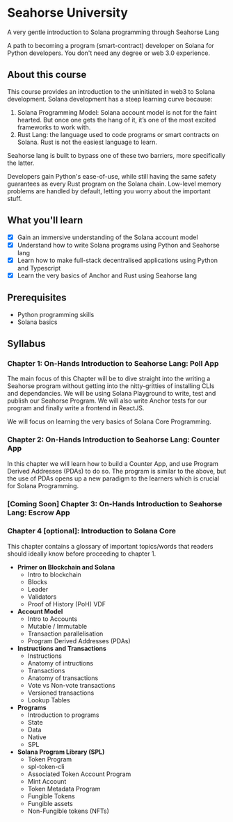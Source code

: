 # Seahorse University
A very gentle introduction to Solana programming through Seahorse Lang

A path to becoming a program (smart-contract) developer on Solana for Python developers. You don't need any degree or web 3.0 experience.

## About this course

This course provides an introduction to the uninitiated in web3 to Solana development. Solana development has a steep learning curve because:

1. Solana Programming Model: Solana account model is not for the faint hearted. But once one gets the hang of it, it’s one of the most excited frameworks to work with.
2. Rust Lang: the language used to code programs or smart contracts on Solana. Rust is not the easiest language to learn.

Seahorse lang is built to bypass one of these two barriers, more specifically the latter.

Developers gain Python's ease-of-use, while still having the same safety guarantees as every Rust program on the Solana chain. Low-level memory problems are handled by default, letting you worry about the important stuff.

## What you'll learn

- [x]  Gain an immersive understanding of the Solana account model
- [x]  Understand how to write Solana programs using Python and Seahorse lang
- [x]  Learn how to make full-stack decentralised applications using Python and Typescript
- [x]  Learn the very basics of Anchor and Rust using Seahorse lang

## Prerequisites
- Python programming skills
- Solana basics

## Syllabus

### Chapter 1: On-Hands Introduction to Seahorse Lang: Poll App
The main focus of this Chapter will be to dive straight into the writing a Seahorse program without getting into the nitty-gritties of installing CLIs and dependancies. We will be using Solana Playground to write, test and publish our Seahorse Program. We will also write Anchor tests for our program and finally write a frontend in ReactJS.

We will focus on learning the very basics of Solana Core Programming.

### Chapter 2: On-Hands Introduction to Seahorse Lang: Counter App
In this chapter we will learn how to build a Counter App, and use Program Derived Addresses (PDAs) to do so. The program is similar to the above, but the use of PDAs opens up a new paradigm to the learners which is crucial for Solana Programming.

### [Coming Soon] Chapter 3: On-Hands Introduction to Seahorse Lang: Escrow App

### Chapter 4 [optional]: Introduction to Solana Core
This chapter contains a glossary of important topics/words that readers should ideally know before proceeding to chapter 1.
- **Primer on Blockchain and Solana**
    - Intro to blockchain
    - Blocks
    - Leader
    - Validators
    - Proof of History (PoH) VDF
- **Account Model**
    - Intro to Accounts
    - Mutable / Immutable
    - Transaction parallelisation
    - Program Derived Addresses (PDAs)
- ****Instructions and Transactions****
    - Instructions
    - Anatomy of intructions
    - Transactions
    - Anatomy of transactions
    - Vote vs Non-vote transactions
    - Versioned transactions
    - Lookup Tables
- **Programs**
    - Introduction to programs
    - State
    - Data
    - Native
    - SPL
- **Solana Program Library (SPL)**
    - Token Program
    - spl-token-cli
    - Associated Token Account Program
    - Mint Account
    - Token Metadata Program
    - Fungible Tokens
    - Fungible assets
    - Non-Fungible tokens (NFTs)